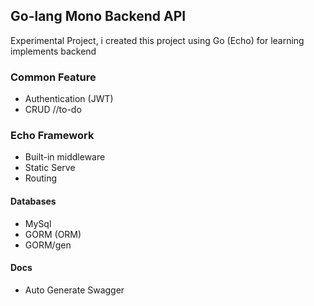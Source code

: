 ## Go-lang Mono Backend API

Experimental Project, i created this project using Go (Echo) for learning implements backend

### Common Feature

- Authentication (JWT)
- CRUD //to-do

### Echo Framework

- Built-in middleware
- Static Serve
- Routing

#### Databases

- MySql
- GORM (ORM)
- GORM/gen

#### Docs

- Auto Generate Swagger
